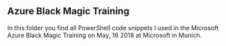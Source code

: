 ## Azure Black Magic Training
In this folder you find all PowerShell code snippets I used in the Microsoft Azure Black Magic Training on May, 16 2018 at Microsoft in Munich.